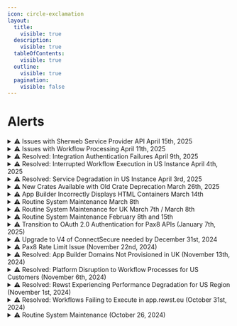 ```yaml
---
icon: circle-exclamation
layout:
  title:
    visible: true
  description:
    visible: true
  tableOfContents:
    visible: true
  outline:
    visible: true
  pagination:
    visible: false
---
```


# Alerts

<details>

<summary>⚠️ Issues with Sherweb Service Provider API April 15th, 2025</summary>

We are currently experiencing issues with the Sherweb Service Provider API, which is impacting functionality in Sherweb-related integrations. Our team is in active communication with Sherweb to better understand the root cause and work toward a resolution. We'll provide updates as more information becomes available.

If you have any urgent concerns, please contact your support team.

* **Discord** - The ROC is always available here: [https://discord.gg/rewst](https://discord.gg/rewst)
* **Create a Ticket** - [Email the team](mailto:roc@rewst.io) and someone will be in touch ASAP!

</details>

<details>

<summary>⚠️ Issues with Workflow Processing April 11th, 2025</summary>

On April 11 at 1:30 ET, we detected some functionalities within Rewst are currently impaired. Users are experiencing issues related to multi-level default values not properly populating. This is primarily being experienced with certain ITGlue functionalities. We have identified a fix and are rolling it out on a region-by-region basis.

If you have any urgent concerns, please contact your support team.

* **Discord** - The ROC is always available here: [https://discord.gg/rewst](https://discord.gg/rewst)
* **Create a Ticket** - [Email the team](mailto:roc@rewst.io) and someone will be in touch ASAP!

</details>

<details>

<summary>⚠️ Resolved: Integration Authentication Failures April 9th, 2025</summary>

On April 9th, Our monitoring system detected that authentication for some integrations in Rewst are experiencing failures. We are currently investigating the issue and will provide more information as soon as it is available.

If you have any urgent concerns, please contact your support team.

* **Discord** - The ROC is always available here: [https://discord.gg/rewst](https://discord.gg/rewst)
* **Create a Ticket** - [Email the team](mailto:roc@rewst.io) and someone will be in touch ASAP!

</details>

<details>

<summary>⚠️ Resolved: Interrupted Workflow Execution in US Instance April 4th, 2025</summary>

On April 4, Rewst identified an issue that interrupted workflow execution in the US instance from 2:30 PM EDT to 2:45 PM EDT. Running workflows may have been interrupted and may need to be restarted.&#x20;

If you have any urgent concerns, please contact your support team.

* **Discord** - The ROC is always available here: [https://discord.gg/rewst](https://discord.gg/rewst)
* **Create a Ticket** - [Email the team](mailto:roc@rewst.io) and someone will be in touch ASAP!

</details>

<details>

<summary>⚠️ Resolved: Service Degradation in US Instance April 3rd, 2025</summary>

As of April 3, 2025 at 5:00 PM EDT, Rewst has identified an issue that is causing service degradation in the US instance. We are actively working to resolve the issue. We will update you when a permanent fix is implemented.

If you have any urgent concerns, please contact your support team.

* **Discord** - The ROC is always available here: [https://discord.gg/rewst](https://discord.gg/rewst)
* **Create a Ticket** - [E-mail the team](mailto:roc@rewst.io) and someone will be in touch ASAP!

</details>

<details>

<summary>⚠️ New Crates Available with Old Crate Deprecation March 26th, 2025</summary>

We're thrilled to announce the launch of four new crates in the Crate Marketplace:

* Microsoft: User Onboarding
* Google: User Onboarding
* Microsoft: User Offboarding
* Google: User Offboarding

These new crates come with the latest features and enhancements to make your user onboarding and user offboarding processes smoother and more efficient. **The following crates will no longer be available in the Crate Marketplace as of April 4, 2025**:

* Rewst: User Onboarding
* User Offboarding v2
* User Offboarding Crate

While these crates will still function, they will not receive any additional feature enhancements. We recommend migrating to the new crates listed above to take advantage of the latest updates.\
For crate migration assistance, please reference the [migrating-between-crate-versions.md](../documentation/crates/migrating-between-crate-versions.md "mention") and [crate-deprecation-faq.md](../documentation/crates/crate-deprecation-faq.md "mention").

If you have any urgent concerns, please contact your support team.

* **Discord** - The ROC is always available here: [https://discord.gg/rewst](https://discord.gg/rewst)
* **Create a Ticket** - [E-mail the team](mailto:roc@rewst.io) and someone will be in touch ASAP!

</details>

<details>

<summary>⚠️ App Builder Incorrectly Displays HTML Containers March 14th</summary>

On Friday, March 14th, some Rewst users experienced disruptions with App Builder where their HTML containers were not displaying correctly. The issue has been identified and a resolution has been implemented.&#x20;

If you have any urgent concerns, please contact your support team.

* **Discord** - The ROC is always available here: [https://discord.gg/rewst](https://discord.gg/rewst)
* **Create a Ticket** - [E-mail the team](mailto:roc@rewst.io) and someone will be in touch ASAP!

</details>

<details>

<summary>⚠️ Routine System Maintenance March 8th</summary>

We will be performing maintenance on: **Saturday**, **March 8th, 2025 from 1000 - 1300 EST (1500 – 1800 UTC).**

You may experience periodic service interruptions during the maintenance window across all regions.

If you have any urgent concerns, please contact your support team.

* **Discord** - The ROC is always available here: [https://discord.gg/rewst](https://discord.gg/rewst)
* **Create a Ticket** - [E-mail the team](mailto:roc@rewst.io) and someone will be in touch ASAP!

</details>

<details>

<summary>⚠️ Routine System Maintenance for UK March 7th / March 8th</summary>

We will be performing maintenance on:\
**March 7th, 2025** 2100–2300 EST / March 8th, 2025 0200–0400 UTC

No outages or end user impacts are expected. Thank you for your understanding.&#x20;

If you have any urgent concerns, please contact your support team.

* **Discord** - The ROC is always available here: [https://discord.gg/rewst](https://discord.gg/rewst)
* **Create a Ticket** - [E-mail the team](mailto:roc@rewst.io) and someone will be in touch ASAP!

</details>

<details>

<summary>⚠️ Routine System Maintenance February 8th and 15th</summary>

We will be performing maintenance on:\
**Saturday**, February 8th, 2025 from 2:00PM – 4:00PM EST (19:00–21:00 UTC)\
**Saturday**, February 15th, 2025 from 2:00PM – 4:00PM EST (19:00–21:00 UTC)

Please note: You may experience periodic service interruptions during the maintenance windows for instances hosted in the US region.

If you have any urgent concerns, please contact your support team.

* **Discord** - The ROC is always available here: [https://discord.gg/rewst](https://discord.gg/rewst)
* **Create a Ticket** - [E-mail the team](mailto:roc@rewst.io) and someone will be in touch ASAP!

</details>

<details>

<summary>⚠️ Transition to OAuth 2.0 Authentication for Pax8 APIs (January 7th, 2025)</summary>

As of **January 31st, 2025**, Pax8 will retire API Key requests as a method of authentication. To ensure uninterrupted access to the Pax8 integration, Rewst customers are required to transition to OAuth 2.0 for API authentication.

To continue using the Pax8 integration with Rewst, you will need to transition to OAuth 2.0 authentication before January 31st, 2025. For information on how to update the configuration in Rewst, check this page: [Broken link](broken-reference "mention")

This transition to OAuth 2.0 provides enhanced security, streamlined user experience, and improved API access management.&#x20;

If you have any questions or need assistance with the transition, our team is here to help.

* **Discord** - The ROC is always available here: [https://discord.gg/rewst](https://discord.gg/rewst)
* **Create a Ticket** - [E-mail the team](mailto:roc@rewst.io) and someone will be in touch ASAP!

</details>

<details>

<summary>⚠️ Upgrade to V4 of ConnectSecure needed by December 31st, 2024</summary>

We’re excited to share an important update regarding your ConnectSecure integrations (formerly CyberCNS). To enhance functionality and ensure seamless performance, we’ve developed a new V4 version of the ConnectSecure integration. This update is designed to provide improved capabilities and long-term support as we transition from the V3 integration, which will reach its end-of-life on December 31st, 2024.

While the migration to V4 requires a few configuration steps, we’ve made the process straightforward. Simply reach out to your ConnectSecure representative or log in to your ConnectSecure instance to obtain your V4 credentials and hostname. Please note that related endpoints in your existing generic actions will also need to be updated to the new URLs.

To make the transition as smooth as possible, we’ve created detailed migration documentation, which you can find here: [https://docs.rewst.help/documentation/integrations/security/cybercns/connectsecure-integration-migration-v3-to-v4](https://docs.rewst.help/documentation/integrations/security/cybercns/connectsecure-integration-migration-v3-to-v4).

We’re here to support you every step of the way. If you have any questions or need assistance, don’t hesitate to reach out to our team.Thank you for partnering with Rewst as we continue to enhance your experience with ConnectSecure!

</details>

<details>

<summary>⚠️ Pax8 Rate Limit Issue (November 22nd, 2024)</summary>

### Issue Identified

**Date**: Friday, November 22nd, 2024\
**Time**: 12:00 PM EST

Shortly before 12:00 PM EST today, we became aware of an issue affecting users of the Pax8 integration on the US East instance of Rewst. This issue is resulting in "429 - Too Many Requests" errors being returned from the Pax8 integration. This issue prevents users from making changes to the Pax8 integration and running workflows utilizing the integration.This will affect users running our User Onboarding and User Offboarding crates that utilize the Pax8 Integration.\
\
Our team is actively collaborating with Pax8 to resolve the issue as quickly as possible. We are continuously monitoring the affected services to evaluate the extent and progression of the problem. \
\
We greatly appreciate your patience and understanding during this time. Updates will be shared as more information becomes available.

### **Updates**&#x20;

For the latest information, please refer to [https://status.rewst.io/](https://status.rewst.io/)

Please contact our support team if you have any questions or need further assistance.

* **Discord** - The ROC is always available here: [https://discord.gg/rewst](https://discord.gg/rewst)
* **Create a Ticket** - [E-mail the team](mailto:roc@rewst.io) and someone will be in touch ASAP!

</details>

<details>

<summary>⚠️ Resolved: App Builder Domains Not Provisioned in UK (November 13th, 2024)</summary>

### Issue Resolved

**Date**: Friday, November 13th, 2024\
**Time**: 7:38 PM EDT

We were performing upgrades across all Rewst instances to how we provision domains for live sites. The upgrades were successful in all of our instances, but failed in prod US at 6:33 PM EST. We were troubleshooting for 50 minutes and managed to roll back at 7:23PM bringing rew.st domains back up. There was additional work needed to get custom domains back, which was completed at 7:38PM.

### Issue Identified

**Date**: Friday, November 13th, 2024\
**Time**: 6:33 PM EDT

App Builder domains were not being provisioned in UK leading to live sites not being available.&#x20;

### **Updates**&#x20;

For the latest information, please refer to [https://status.rewst.io/](https://status.rewst.io/)

Please contact our support team if you have any questions or need further assistance.

* **Discord** - The ROC is always available here: [https://discord.gg/rewst](https://discord.gg/rewst)
* **Create a Ticket** - [E-mail the team](mailto:roc@rewst.io) and someone will be in touch ASAP!

</details>

<details>

<summary>⚠️ Resolved: Platform Disruption to Workflow Processes for US Customers (November 6th, 2024)</summary>

**Date:** Wednesday, November 6th, 2024

**Time:** 10:53 AM - 11:40AM EST

On November 6, 2024, from 10:53 AM EST to 11:40 AM EST, an unintended disruption occurred in our production environment, impacting workflow processing for our US customers. While working towards a resolution, there were failures of workflows running at the time. This temporarily affected real-time processing across parts of our application. The issue was resolved and workflows are running as normal.&#x20;

Thank you for your understanding as we work to strengthen our safeguards. We are committed to maintaining the reliability and resilience of our platform and will continue to enhance our processes to prevent such incidents in the future.

**Updates**&#x20;

For the latest information, please refer to [https://status.rewst.io/](https://status.rewst.io/)

Please contact our support team if you have any questions or need further assistance.

* **Discord** - The ROC is always available here: [https://discord.gg/rewst](https://discord.gg/rewst)
* **Create a Ticket** - [E-mail the team](mailto:roc@rewst.io) and someone will be in touch ASAP!

</details>

<details>

<summary>⚠️ Resolved: Rewst Experiencing Performance Degradation for US Region (November 1st, 2024)</summary>

### Issue Resolved

**Date**: Friday, November 1st, 2024\
**Time**: 4:30 PM EDT

After further investigation, it was discovered that a previous settings change intended to improve performance was causing timeouts because of the large number of connections in the environment. Upon reverting the setting, performance returned back to normal around 4:30PM EDT.

### Issue Identified

**Date:** Friday, November 1st, 2024

**Time:** 11:58 AM EST

ReOn Friday, November 1, 2024 beginning at 10:23AM EDT, the workflow engine began exhibiting slow performance while executing tasks. Our platform team was alerted when the pending task queue grew out of normal boundaries and began investigating the problem.

### Updates

**Time:** 2:00 PM EST\
\
Investigation showed that increasing the number of worker nodes had an adverse affect on workflow processing, pointing to a potential issue with the message queue system experiencing timeouts. To stabilize the task queues, the team adjusted the number of worker nodes until processing normalized, while continuing to troubleshoot the root cause. By 2PM EDT, the task processing rate was normalized, although still slower than normal.

For the latest information, please refer to [https://status.rewst.io/](https://status.rewst.io/)

Please contact our support team if you have any questions or need further assistance.

* **Discord** - The ROC is always available here: [https://discord.gg/rewst](https://discord.gg/rewst)
* **Create a Ticket** - [E-mail the team](mailto:roc@rewst.io) and someone will be in touch ASAP!

</details>

<details>

<summary>⚠️ Resolved: Workflows Failing to Execute in app.rewst.eu (October 31st, 2024)</summary>

**Date:** Thursday, October 31st, 2024

**Time:** 8:20 UTC / 4:20 AM EDT

October 31st, 2024 at 8:20 UTC Rewst discovered an issue with workflow executions initializing in the European instance. UK Customers were not affected. This was escalated internally for review per the standard process. Rewst traced the issue to a partition issue. This issue was fixed and Rewst is currently operating as normal while we work to publish a long-term fix to ensure this doesn't happen again.

**Updates**&#x20;

For the latest information, please refer to [https://status.rewst.io/](https://status.rewst.io/)

Please contact our support team if you have any questions or need further assistance.

* **Discord** - The ROC is always available here: [https://discord.gg/rewst](https://discord.gg/rewst)
* **Create a Ticket** - [E-mail the team](mailto:roc@rewst.io) and someone will be in touch ASAP!

</details>

<details>

<summary>⚠️  Routine System Maintenance (October 26, 2024)</summary>

**Date:** Saturday, October 26, 2024

**Time:** 3PM to 3:30PM ET

During this period, the system will remain online; however, you may experience temporary performance degradation, such as slower response times. We appreciate your understanding as we work to enhance the performance and reliability of our platform. If you have any concerns or experience significant issues, please reach out to our support team or your CSM.

</details>
